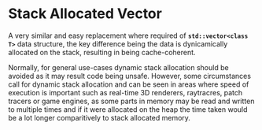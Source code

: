# Stack Allocated Vector
A very similar and easy replacement where required of <b>``std::vector<class T>``</b> data structure, the key difference being the data is dynicamically allocated on the stack, resulting in being cache-coherent.

Normally, for general use-cases dynamic stack allocation should be avoided as it may result code being unsafe.
However, some circumstances call for dynamic stack allocation and can be seen in areas where speed of execution is important such as real-time 3D renderers, raytracres, patch tracers or game engines, as some parts in memory may be read and written to multiple times and if it were allocated on the heap the time taken would be a lot longer comparitively to stack allocated memory.
